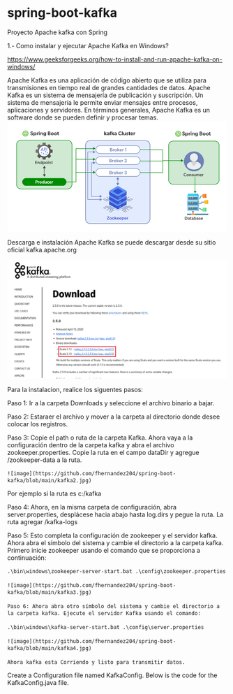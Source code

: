 # spring-boot-kafka
Proyecto  Apache kafka con Spring

1.- Como instalar y ejecutar Apache Kafka en Windows?

https://www.geeksforgeeks.org/how-to-install-and-run-apache-kafka-on-windows/

Apache Kafka es una aplicación de código abierto que se utiliza para transmisiones en tiempo real de grandes cantidades de datos. Apache Kafka es un sistema de mensajería de publicación y suscripción. Un sistema de mensajería le permite enviar mensajes entre procesos, aplicaciones y servidores. En términos generales, Apache Kafka es un software donde se pueden definir y procesar temas.
![image](https://github.com/fhernandez204/spring-boot-kafka/blob/main/SpringBootProducerConsumer.jpg)

Descarga e instalación
Apache Kafka se puede descargar desde su sitio oficial kafka.apache.org

![image](https://github.com/fhernandez204/spring-boot-kafka/blob/main/Apache-kafka-Download.png)

Para la instalacion, realice los siguentes pasos:

  Paso 1: Ir a la carpeta Downloads y seleccione el archivo binario a bajar.

  Paso 2: Estaraer el archivo y mover a la carpeta al directorio donde desee colocar los registros.

  Paso 3: Copie el  path o ruta de la carpeta Kafka. Ahora vaya a la configuración dentro de la carpeta kafka y abra el archivo zookeeper.properties. Copie la ruta en el campo dataDir y agregue /zookeeper-data a la ruta.

    ![image](https://github.com/fhernandez204/spring-boot-kafka/blob/main/kafka2.jpg)

  Por ejemplo si la ruta es c:/kafka

  Paso 4: Ahora, en la misma carpeta de configuración, abra server.properties, desplácese hacia abajo hasta log.dirs y pegue la ruta. La ruta agregar /kafka-logs

  Paso 5: Esto completa la configuración de zookeeper y el servidor kafka. Ahora abra el símbolo del sistema y cambie el directorio a la carpeta kafka. Primero inicie zookeeper usando el   comando que se proporciona a continuación:

    .\bin\windows\zookeeper-server-start.bat .\config\zookeeper.properties

    ![image](https://github.com/fhernandez204/spring-boot-kafka/blob/main/kafka3.jpg)

    Paso 6: Ahora abra otro símbolo del sistema y cambie el directorio a la carpeta kafka. Ejecute el servidor Kafka usando el comando:

    .\bin\windows\kafka-server-start.bat .\config\server.properties

    ![image](https://github.com/fhernandez204/spring-boot-kafka/blob/main/kafka4.jpg)

    Ahora kafka esta Corriendo y listo para transmitir datos.

Create a Configuration file named KafkaConfig. Below is the code for the KafkaConfig.java file.






